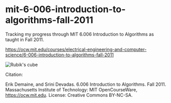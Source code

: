 # mit-6-006-introduction-to-algorithms-fall-2011
Tracking my progress through MIT 6.006 Introduction to Algorithms as taught in Fall 2011.

https://ocw.mit.edu/courses/electrical-engineering-and-computer-science/6-006-introduction-to-algorithms-fall-2011 

![Rubik's cube](https://ocw.mit.edu/courses/electrical-engineering-and-computer-science/6-006-introduction-to-algorithms-fall-2011/6-006f11.jpg)

Citation:

Erik Demaine, and Srini Devadas. 6.006 Introduction to Algorithms. Fall 2011. Massachusetts Institute of Technology: MIT OpenCourseWare, https://ocw.mit.edu. License: Creative Commons BY-NC-SA.
